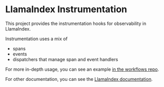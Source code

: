 # LlamaIndex Instrumentation

This project provides the instrumentation hooks for observability in LlamaIndex.

Instrumentation uses a mix of

- spans
- events
- dispatchers that manage span and event handlers

For more in-depth usage, you can see an example [in the workflows repo](https://github.com/run-llama/workflows-py/tree/main/examples/observability).

For other documentation, you can see the [LlamaIndex documentation](https://developers.llamaindex.ai/python/framework/module_guides/observability/instrumentation/).
